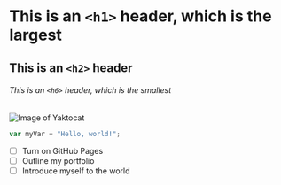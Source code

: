 # This is an `<h1>` header, which is the largest

## This is an `<h2>` header

###### This is an `<h6>` header, which is the smallest


![Image of Yaktocat](https://octodex.github.com/images/yaktocat.png)





```javascript
var myVar = "Hello, world!";
```




- [ ] Turn on GitHub Pages
- [ ] Outline my portfolio
- [ ] Introduce myself to the world
